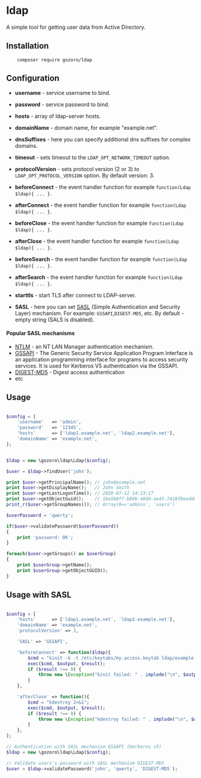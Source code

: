 # ldap
A simple tool for getting user data from Active Directory.


Installation
------------
```code
	composer require gozoro/ldap
```




Configuration
-----

- **username** - service username to bind.
- **password** - service password to bind.
- **hosts** - array of ldap-server hosts.
- **domainName** - domain name, for example "example.net".
- **dnsSuffixes** - here you can specify additional dns suffixes for complex domains.
- **timeout** - sets timeout to the `LDAP_OPT_NETWORK_TIMEOUT` option.
- **protocolVersion** - sets protocol version (2 or 3) to `LDAP_OPT_PROTOCOL_VERSION` option. By default version: 3.

- **beforeConnect** - the event handler function for example `function(Ldap $ldap){ ... }`.
- **afterConnect**  - the event handler function for example `function(Ldap $ldap){ ... }`.
- **beforeClose**   - the event handler function for example `function(Ldap $ldap){ ... }`.
- **afterClose**    - the event handler function for example `function(Ldap $ldap){ ... }`.
- **beforeSearch**  - the event handler function for example `function(Ldap $ldap){ ... }`.
- **afterSearch**   - the event handler function for example `function(Ldap $ldap){ ... }`.
	
- **starttls** - start TLS after connect to LDAP-server.
- **SASL**     - here you can set [SASL](https://en.wikipedia.org/wiki/Simple_Authentication_and_Security_Layer) (Simple Authentication and Security Layer) mechanism. For example: `GSSAPI`,`DIGEST-MD5`, etc. By default - empty string (SALS is disabled).


#### Popular SASL mechanisms

- [NTLM](https://en.wikipedia.org/wiki/NTLM) - an NT LAN Manager authentication mechanism.
- [GSSAPI](https://en.wikipedia.org/wiki/GSSAPI) - The Generic Security Service Application Program Interface is an application programming interface for programs to access security services. It is used for Kerberos V5 authentication via the GSSAPI.
- [DIGEST-MD5](https://en.wikipedia.org/wiki/Digest_access_authentication) - Digest access authentication 
- etc



Usage
-----

```php

$config = [
	'username'   => 'admin',
	'password'   => '12345',
	'hosts'      => ['ldap1.example.net', 'ldap2.example.net'],
	'domainName' => 'example.net',
];


$ldap = new \gozoro\ldap\Ldap($config);

$user = $ldap->findUser('john');

print $user->getPrincipalName(); // john@example.net
print $user->getDisplayName();   // John Smith
print $user->getLastLogonTime(); // 2020-07-12 14:23:17
print $user->getObjectGuid();    // 1ba5b8ff-b80b-40d4-ae45-7418f8eedd6a
print_r($user->getGroupNames()); // Array(0=>'admins', 'users')

$userPassword = 'qwerty';

if($user->validatePassword($userPassword))
{
	print 'password: OK';
}

foreach($user->getGroups() as $userGroup)
{
	print $userGroup->getName();
	print $userGroup->getObjectGUID();
}


```


Usage with SASL
-----


```php

$config = [
	'hosts'      => ['ldap1.example.net', 'ldap2.example.net'],
	'domainName' => 'example.net',
	'protocolVersion' => 3,

	'SASL' => 'GSSAPI',

	'beforeConnect' => function($ldap){
		$cmd = "kinit -k -t /etc/keytabs/my.access.keytab ldap/example.net@EXAMPLE.NET 2>&1";
		exec($cmd, $output, $result);
		if ($result !== 0) {
			throw new \Exception("kinit failed: " . implode("\n", $output));
		}
	},

	'afterClose' => function(){
		$cmd = "kdestroy 2>&1";
		exec($cmd, $output, $result);
		if ($result !== 0) {
			throw new \Exception("kdestroy failed: " . implode("\n", $output));
		}
	},
];

// Authentication with SASL mechanism GSSAPI (Kerberos v5)
$ldap = new \gozoro\ldap\Ldap($config);

// Validate users's password with SASL mechanism DIGEST-MD5
$user = $ldap->validatePassword('john', 'qwerty', 'DIGEST-MD5');

```